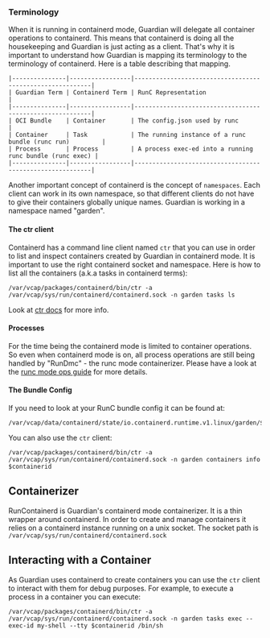 ### Terminology

When it is running in containerd mode, Guardian will delegate all container operations to containerd.
This means that containerd is doing all the housekeeping and Guardian is just acting as a client. That's
why it is important to understand how Guardian is mapping its terminology to the terminology of containerd.
Here is a table describing that mapping.

```
|---------------|-----------------|----------------------------------------------------------|
| Guardian Term | Containerd Term | RunC Representation                                      |
|---------------|-----------------|----------------------------------------------------------|
| OCI Bundle    | Container       | The config.json used by runc                             | 
| Container     | Task            | The running instance of a runc bundle (runc run)         |
| Process       | Process         | A process exec-ed into a running runc bundle (runc exec) |
|---------------|-----------------|----------------------------------------------------------|
```

Another important concept of containerd is the concept of `namespaces`. Each client can work in its own 
namespace, so that different clients do not have to give their containers globally unique names. Guardian 
is working in a namespace named "garden".

#### The ctr client
Containerd has a command line client named `ctr` that you can use in order to list and inspect containers
created by Guardian in containerd mode. It is important to use the right containerd socket and namespace.
Here is how to list all the containers (a.k.a tasks in containerd terms):

```
/var/vcap/packages/containerd/bin/ctr -a /var/vcap/sys/run/containerd/containerd.sock -n garden tasks ls
```

Look at [ctr docs](https://github.com/projectatomic/containerd/blob/master/docs/cli.md) for more info.

#### Processes

For the time being the containerd mode is limited to container operations. So even when containerd mode
is on, all process operations are still being handled by "RunDmc" - the runc mode containerizer. Please
have a look at the [runc mode ops guide](opsguide-runc.md#processes) for more details.

#### The Bundle Config
If you need to look at your RunC bundle config it can be found at:

```
/var/vcap/data/containerd/state/io.containerd.runtime.v1.linux/garden/$containerid/config.json
```

You can also use the `ctr` client:

```
/var/vcap/packages/containerd/bin/ctr -a /var/vcap/sys/run/containerd/containerd.sock -n garden containers info $containerid
```

## Containerizer

RunContainerd is Guardian's containerd mode containerizer. It is a thin wrapper around containerd. 
In order to create and manage containers it relies on a containerd instance running on a unix socket.
The socket path is `/var/vcap/sys/run/containerd/containerd.sock`

## Interacting with a Container

As Guardian uses containerd to create containers you can use the `ctr` client to interact with them for debug purposes.
For example, to execute a process in a container you can execute:

```
/var/vcap/packages/containerd/bin/ctr -a /var/vcap/sys/run/containerd/containerd.sock -n garden tasks exec --exec-id my-shell --tty $containerid /bin/sh
```

